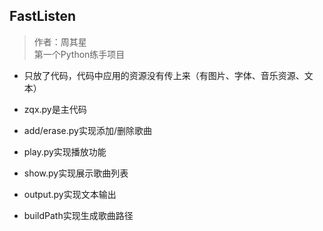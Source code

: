 ## FastListen

> 作者：周其星  
> 第一个Python练手项目

- 只放了代码，代码中应用的资源没有传上来（有图片、字体、音乐资源、文本）

- zqx.py是主代码

- add/erase.py实现添加/删除歌曲

- play.py实现播放功能

- show.py实现展示歌曲列表

- output.py实现文本输出

- buildPath实现生成歌曲路径
